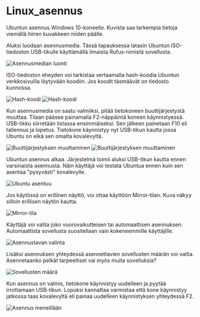 # Linux_asennus
Ubuntun asennus Windows 10-koneelle. Kuvista saa tarkempia tietoja viemällä hiiren kuvakkeen niiden päälle.

Aluksi luodaan asennusmedia. Tässä tapauksessa latasin Ubuntun ISO-tiedoston USB-tikulle käyttämällä
ilmaista Rufus-nimistä sovellusta.

<img src="kuvat/kuva1.png" alt="Asennusmedian luonti" title="Asennusmedian luonti">

ISO-tiedoston eheyden voi tarkistaa vertaamalla hash-koodia Ubuntun verkkosivuilla löytyvään koodiin.
Jos koodit täsmäävät on tiedosto kunnossa.

<img src="kuvat/kuva2.png" alt="Hash-koodi" title="Hash-koodi">

<img src="kuvat/kuva3.png" alt="Hash-koodi" title="Hash-koodi">

Kun asennusmedia on saatu valmiiksi, pitää tietokoneen buuttijärjestystä muuttaa. Tilaan pääsee painamalla
F2-näppäintä koneen käynnistyessä. USB-tikku siirretään listassa ensimmäiseksi. Sen jälkeen painetaan F10
eli tallennus ja lopetus. Tietokone käynnistyy nyt USB-tikun kautta jossa Ubuntu on eikä sen omalta kovalevyltä.

<img src="kuvat/kuva4.jpg" alt="Buuttijärjestyksen muuttaminen" title="Buuttijärjestyksen muuttaminen">

<img src="kuvat/kuva5.jpg" alt="Buuttijärjestyksen muuttaminen" title="Buuttijärjestyksen muuttaminen">

Ubuntun asennus alkaa. Järjestelmä toimii aluksi USB-tikun kautta ennen varsinaista asennusta. Näin
käyttäjä voi testata Ubuntua ennen kuin sen asentaa "pysyvästi" kovalevylle.

<img src="kuvat/kuva6.jpg" alt="Ubuntu asentuu" title="Ubuntu asentuu">

Jos käytössä on erillinen näyttö, voi ottaa käyttöön Mirror-tilan. Kuva näkyy silloin erillisen näytön kautta.

<img src="kuvat/kuva7.jpg" alt="Mirror-tila" title="Mirror-tila">

Käyttäjä voi valita joko vuorovaikutteisen tai automaattisen asennuksen. Automaattista sovellusta suositellaan
vain kokeneemmille käyttäjille.

<img src="kuvat/kuva8.jpg" alt="Asennustavan valinta" title="Asennustavan valinta">

Lisäksi asennuksen yhteydessä asennettavien sovellusten määrän voi valita. Asennetaanko pelkät tarpeelliset
vai myös muita sovelluksia?

<img src="kuvat/kuva9.jpg" alt="Sovellusten määrä" title="Sovellusten määrä">

Kun asennus on valmis, tietokone käynnistyy uudelleen ja pyytää irrottamaan USB-tikun. Lopuksi kannattaa
varmistaa että kone käynnistyy jatkossa taas kovalevyltä eli painaa uudelleen käynnistyksen yhteydessä F2.

<img src="kuvat/kuva10.jpg" alt="Asennus meneillään" title="Asennus meneillään">




